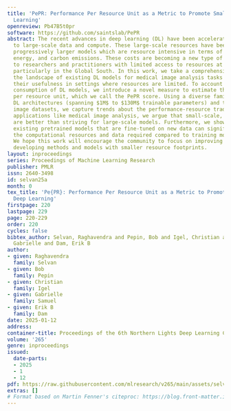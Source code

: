 ```yaml
---
title: 'PePR: Performance Per Resource Unit as a Metric to Promote Small-scale Deep
  Learning'
openreview: Pb47B5t0pr
software: https://github.com/saintslab/PePR
abstract: The recent advances in deep learning (DL) have been accelerated by access
  to large-scale data and compute. These large-scale resources have been used to train
  progressively larger models which are resource intensive in terms of compute, data,
  energy, and carbon emissions. These costs are becoming a new type of entry barrier
  to researchers and practitioners with limited access to resources at such scale,
  particularly in the Global South. In this work, we take a comprehensive look at
  the landscape of existing DL models for medical image analysis tasks and demonstrate
  their usefulness in settings where resources are limited. To account for the resource
  consumption of DL models, we introduce a novel measure to estimate the performance
  per resource unit, which we call the PePR score. Using a diverse family of 131 unique
  DL architectures (spanning $1M$ to $130M$ trainable parameters) and three medical
  image datasets, we capture trends about the performance-resource trade-offs. In
  applications like medical image analysis, we argue that small-scale, specialized  models
  are better than striving for large-scale models. Furthermore, we show that using
  existing pretrained models that are fine-tuned on new data can significantly reduce
  the computational resources and data required compared to training models from scratch.
  We hope this work will encourage the community to focus on improving AI equity by
  developing methods and models with smaller resource footprints.
layout: inproceedings
series: Proceedings of Machine Learning Research
publisher: PMLR
issn: 2640-3498
id: selvan25a
month: 0
tex_title: 'Pe{PR}: Performance Per Resource Unit as a Metric to Promote Small-scale
  Deep Learning'
firstpage: 220
lastpage: 229
page: 220-229
order: 220
cycles: false
bibtex_author: Selvan, Raghavendra and Pepin, Bob and Igel, Christian and Samuel,
  Gabrielle and Dam, Erik B
author:
- given: Raghavendra
  family: Selvan
- given: Bob
  family: Pepin
- given: Christian
  family: Igel
- given: Gabrielle
  family: Samuel
- given: Erik B
  family: Dam
date: 2025-01-12
address:
container-title: Proceedings of the 6th Northern Lights Deep Learning Conference (NLDL)
volume: '265'
genre: inproceedings
issued:
  date-parts:
  - 2025
  - 1
  - 12
pdf: https://raw.githubusercontent.com/mlresearch/v265/main/assets/selvan25a/selvan25a.pdf
extras: []
# Format based on Martin Fenner's citeproc: https://blog.front-matter.io/posts/citeproc-yaml-for-bibliographies/
---
```


